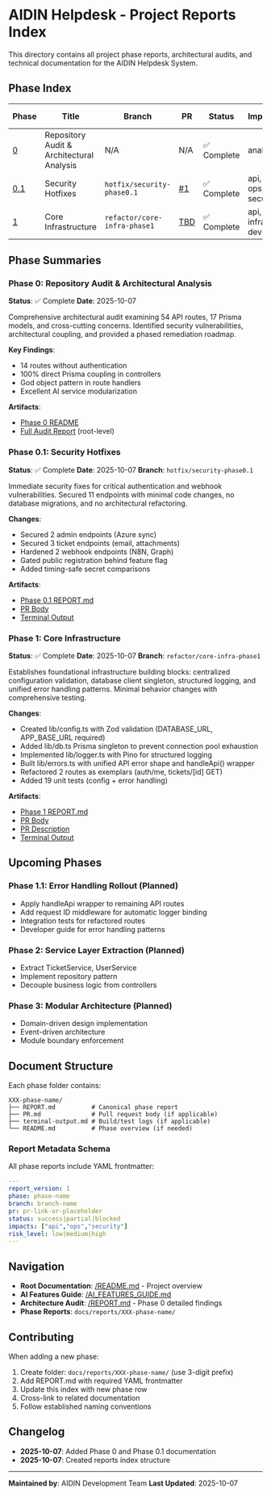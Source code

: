# AIDIN Helpdesk - Project Reports Index

This directory contains all project phase reports, architectural audits, and technical documentation for the AIDIN Helpdesk System.

## Phase Index

| Phase | Title | Branch | PR | Status | Impacts | Risk Level |
|-------|-------|--------|----| -------|---------|------------|
| [0](./000-phase-0/) | Repository Audit & Architectural Analysis | N/A | N/A | ✅ Complete | analysis | low |
| [0.1](./010-phase-0.1-security-hotfixes/) | Security Hotfixes | `hotfix/security-phase0.1` | [#1](https://github.com/jovimedina82/aidin/pull/1) | ✅ Complete | api, ops, security | medium |
| [1](./020-phase-1-core-infra/) | Core Infrastructure | `refactor/core-infra-phase1` | [TBD](#) | ✅ Complete | api, infra, devx | low |

## Phase Summaries

### Phase 0: Repository Audit & Architectural Analysis
**Status**: ✅ Complete
**Date**: 2025-10-07

Comprehensive architectural audit examining 54 API routes, 17 Prisma models, and cross-cutting concerns. Identified security vulnerabilities, architectural coupling, and provided a phased remediation roadmap.

**Key Findings**:
- 14 routes without authentication
- 100% direct Prisma coupling in controllers
- God object pattern in route handlers
- Excellent AI service modularization

**Artifacts**:
- [Phase 0 README](./000-phase-0/README.md)
- [Full Audit Report](/REPORT.md) (root-level)

### Phase 0.1: Security Hotfixes
**Status**: ✅ Complete
**Date**: 2025-10-07
**Branch**: `hotfix/security-phase0.1`

Immediate security fixes for critical authentication and webhook vulnerabilities. Secured 11 endpoints with minimal code changes, no database migrations, and no architectural refactoring.

**Changes**:
- Secured 2 admin endpoints (Azure sync)
- Secured 3 ticket endpoints (email, attachments)
- Hardened 2 webhook endpoints (N8N, Graph)
- Gated public registration behind feature flag
- Added timing-safe secret comparisons

**Artifacts**:
- [Phase 0.1 REPORT.md](./010-phase-0.1-security-hotfixes/REPORT.md)
- [PR Body](./010-phase-0.1-security-hotfixes/PR.md)
- [Terminal Output](./010-phase-0.1-security-hotfixes/terminal-output.md)

### Phase 1: Core Infrastructure
**Status**: ✅ Complete
**Date**: 2025-10-07
**Branch**: `refactor/core-infra-phase1`

Establishes foundational infrastructure building blocks: centralized configuration validation, database client singleton, structured logging, and unified error handling patterns. Minimal behavior changes with comprehensive testing.

**Changes**:
- Created lib/config.ts with Zod validation (DATABASE_URL, APP_BASE_URL required)
- Added lib/db.ts Prisma singleton to prevent connection pool exhaustion
- Implemented lib/logger.ts with Pino for structured logging
- Built lib/errors.ts with unified API error shape and handleApi() wrapper
- Refactored 2 routes as exemplars (auth/me, tickets/[id] GET)
- Added 19 unit tests (config + error handling)

**Artifacts**:
- [Phase 1 REPORT.md](./020-phase-1-core-infra/REPORT.md)
- [PR Body](./020-phase-1-core-infra/PR.md)
- [PR Description](./020-phase-1-core-infra/PR_DESCRIPTION.md)
- [Terminal Output](./020-phase-1-core-infra/terminal-output.md)

## Upcoming Phases

### Phase 1.1: Error Handling Rollout (Planned)
- Apply handleApi wrapper to remaining API routes
- Add request ID middleware for automatic logger binding
- Integration tests for refactored routes
- Developer guide for error handling patterns

### Phase 2: Service Layer Extraction (Planned)
- Extract TicketService, UserService
- Implement repository pattern
- Decouple business logic from controllers

### Phase 3: Modular Architecture (Planned)
- Domain-driven design implementation
- Event-driven architecture
- Module boundary enforcement

## Document Structure

Each phase folder contains:
```
XXX-phase-name/
├── REPORT.md          # Canonical phase report
├── PR.md              # Pull request body (if applicable)
├── terminal-output.md # Build/test logs (if applicable)
└── README.md          # Phase overview (if needed)
```

### Report Metadata Schema

All phase reports include YAML frontmatter:
```yaml
---
report_version: 1
phase: phase-name
branch: branch-name
pr: pr-link-or-placeholder
status: success|partial|blocked
impacts: ["api","ops","security"]
risk_level: low|medium|high
---
```

## Navigation

- **Root Documentation**: [/README.md](/README.md) - Project overview
- **AI Features Guide**: [/AI_FEATURES_GUIDE.md](/AI_FEATURES_GUIDE.md)
- **Architecture Audit**: [/REPORT.md](/REPORT.md) - Phase 0 detailed findings
- **Phase Reports**: `docs/reports/XXX-phase-name/`

## Contributing

When adding a new phase:

1. Create folder: `docs/reports/XXX-phase-name/` (use 3-digit prefix)
2. Add REPORT.md with required YAML frontmatter
3. Update this index with new phase row
4. Cross-link to related documentation
5. Follow established naming conventions

## Changelog

- **2025-10-07**: Added Phase 0 and Phase 0.1 documentation
- **2025-10-07**: Created reports index structure

---

**Maintained by**: AIDIN Development Team
**Last Updated**: 2025-10-07
